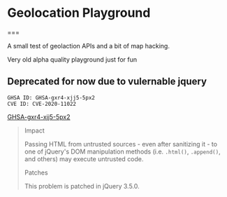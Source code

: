 # Geolocation Playground
===

A small test of geolaction APIs and a bit of map hacking.

Very old alpha quality playground just for fun

## Deprecated for now due to vulernable jquery

```
GHSA ID: GHSA-gxr4-xjj5-5px2
CVE ID: CVE-2020-11022
```

[GHSA-gxr4-xjj5-5px2](https://github.com/advisories/GHSA-gxr4-xjj5-5px2)

> Impact
>
> Passing HTML from untrusted sources - even after sanitizing it -
> to one of jQuery's DOM manipulation methods (i.e. `.html()`,
> `.append()`, and others) may execute untrusted code.
>
> Patches
>
> This problem is patched in jQuery 3.5.0.
